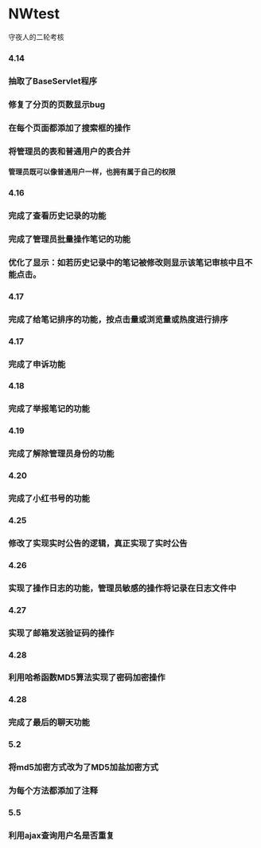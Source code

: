 # NWtest
守夜人的二轮考核
### 4.14
### 抽取了BaseServlet程序
### 修复了分页的页数显示bug
### 在每个页面都添加了搜索框的操作
### 将管理员的表和普通用户的表合并
#### 管理员既可以像普通用户一样，也拥有属于自己的权限
### 4.16
### 完成了查看历史记录的功能
### 完成了管理员批量操作笔记的功能
### 优化了显示：如若历史记录中的笔记被修改则显示该笔记审核中且不能点击。
### 4.17
### 完成了给笔记排序的功能，按点击量或浏览量或热度进行排序
### 4.17
### 完成了申诉功能
### 4.18
### 完成了举报笔记的功能
### 4.19
### 完成了解除管理员身份的功能
### 4.20
### 完成了小红书号的功能
### 4.25
### 修改了实现实时公告的逻辑，真正实现了实时公告
### 4.26
### 实现了操作日志的功能，管理员敏感的操作将记录在日志文件中
### 4.27
### 实现了邮箱发送验证码的操作
### 4.28
### 利用哈希函数MD5算法实现了密码加密操作
### 4.28
### 完成了最后的聊天功能
### 5.2
### 将md5加密方式改为了MD5加盐加密方式
### 为每个方法都添加了注释
### 5.5
### 利用ajax查询用户名是否重复

